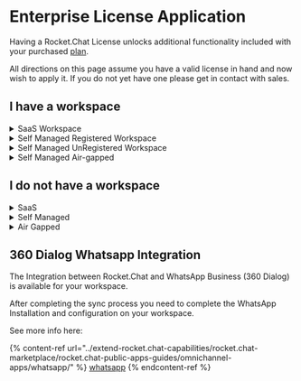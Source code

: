 # Enterprise License Application

Having a Rocket.Chat License unlocks additional functionality included with your purchased [plan](https://www.rocket.chat/pricing). &#x20;

All directions on this page assume you have a valid license in hand and now wish to apply it.  If you do not yet have one please get in contact with sales.

## I have a workspace

<details>

<summary>SaaS Workspace</summary>

You have a SaaS workspace that you've purchased an additional license for and need to apply it.

You can do this by:

* Log in to your workspace as the Administrator.
* Navigate to **Administration** > **Workspace** > **Registration** > **Manage** for workspaces as from Rocket.Chat `6.0` or  **Administration** > **Connectivity Services** for workspaces below `6.0`.
* Click on **Sync** which will now fetch the License for your workspace from Rocket.Chat Cloud.

Your License should now be applied to your workspace and be ready to use.  You can confirm this by going to **Administration > Info** and checking the License section

</details>

<details>

<summary>Self Managed Registered Workspace</summary>

You have a Self Managed Workspace that you've already registered and have had a license provisioned and need to apply it.

You can do this by:

* Log in to your workspace as the Administrator.
* Navigate to **Administration** > **Workspace** > **Registration** > **Manage** for workspaces as from Rocket.Chat `6.0` or  **Administration** > **Connectivity Services** for workspaces below `6.0`.
* Click on **Sync** which will now fetch the License for your workspace from Rocket.Chat Cloud

Your License should now be applied to your workspace and be ready to use.  You can confirm this by going to **Administration > Info** and checking the License section

</details>

<details>

<summary>Self Managed  UnRegistered Workspace</summary>

You have an existing workspace but have not registered and have been given a registration code to register and apply.

You can do this by:

* Copying the Registration Code Provided to you.
* For Rocket.Chat `6.0` or newer
  * Navigate to **Administration** > **Workspace** > **Registration**
  * Click **Register** and then click **Use Token**&#x20;
  * Paste the token provided
* For Rocket.Chat below `6.0`&#x20;
  * Navigate to **Administration** > **Connectivity Services**
  * In the Token Field Provided paste the Code
  * Click Register
* Click on **Sync** to sync the workspace to Rocket.Chat cloud.

Your workspace should now be Registered and your License should now be applied to your workspace and be ready to use.  You can confirm this by going to **Administration > Info** and checking the License section

</details>

<details>

<summary>Self Managed Air-gapped</summary>

You have an existing workspace but it is air-gapped and have been given a license code to apply.

You can do this by:

* Navigate to Administration > Workspace > Apply Offline License
* Paste the License code you were provided
* Click Apply License

Your License should now be applied. You can confirm this by going to **Administration > Info** and checking the License section.

If your workspace will need to send push notifications you will need to allow access to:

* cloud.rocket.chat
* pushgateway.rocket.chat

Then take the Registration code provided:

* Navigate to **Administration** > **Workspace** > **Registration**
* Click **Register** and then click **Use Token**&#x20;
* Paste the token provided

Your workspace should now be Registered and your License should now be applied to your workspace and be ready to use.  You can confirm this by going to **Administration > Info** and checking the License section

</details>

## I do not have a workspace

<details>

<summary>SaaS</summary>

If you purchased a license for a SaaS Workspace you will have a workspace provisioned for you. &#x20;

To start using it:

* Visit the workspace URL and set it up following the [setup-wizard.md](../use-rocket.chat/workspace-administration/settings/setup-wizard.md "mention")

Your workspace should now be ready to use.

</details>

<details>

<summary>Self Managed</summary>

If you purchased a license for Self Managed but do not yet have a workspace.

* [Deploy a new workspace](../deploy/prepare-for-your-deployment/)
* Visit your workspace URL and complete the [setup](../use-rocket.chat/workspace-administration/settings/setup-wizard.md).
* Copying the Registration Code Provided to you.
* For Rocket.Chat `6.0` or newer
  * Navigate to **Administration** > **Workspace** > **Registration**
  * Click **Register** and then click **Use Token**&#x20;
  * Paste the token provided
* For Rocket.Chat below `6.0`&#x20;
  * Navigate to **Administration** > **Connectivity Services**
  * In the Token Field Provided paste the Code
  * Click Register
* Click on **Sync** to sync the workspace to Rocket.Chat cloud.

Your workspace should now be Registered and your License should now be applied to your workspace and be ready to use.  You can confirm this by going to **Administration > Info** and checking the License section

</details>

<details>

<summary>Air Gapped</summary>

You have an existing workspace but it is air-gapped and have been given a license code to apply.

You can do this by:

* [Deploy a new air-gapped workspace](rocket.chat-air-gapped-deployment/)&#x20;
* Navigate to Administration > Workspace > Apply Offline License
* Paste the License code you were provided
* Click Apply License

Your License should now be applied. You can confirm this by going to **Administration > Info** and checking the License section.

If your workspace will need to send push notifications you will need to allow access to:

* cloud.rocket.chat
* pushgateway.rocket.chat

Then take the Registration code provided:

* Navigate to **Administration** > **Workspace** > **Registration**
* Click **Register** and then click **Use Token**&#x20;
* Paste the token provided

Your workspace should now be Registered and your License should now be applied to your workspace and be ready to use.  You can confirm this by going to **Administration > Info** and checking the License section

</details>

## 360 Dialog Whatsapp Integration

The Integration between Rocket.Chat and WhatsApp Business (360 Dialog) is available for your workspace.

After completing the sync process you need to complete the WhatsApp Installation and configuration on your workspace.

See more info here:

{% content-ref url="../extend-rocket.chat-capabilities/rocket.chat-marketplace/rocket.chat-public-apps-guides/omnichannel-apps/whatsapp/" %}
[whatsapp](../extend-rocket.chat-capabilities/rocket.chat-marketplace/rocket.chat-public-apps-guides/omnichannel-apps/whatsapp/)
{% endcontent-ref %}
